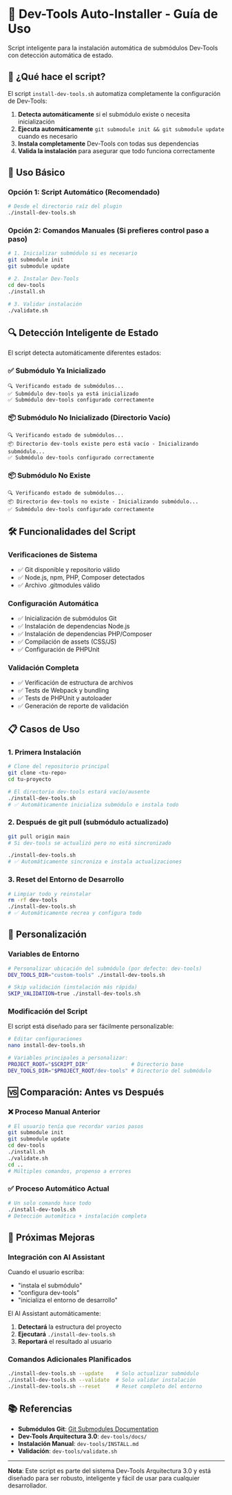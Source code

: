 # 🔧 Dev-Tools Auto-Installer - Guía de Uso

Script inteligente para la instalación automática de submódulos Dev-Tools con detección automática de estado.

## 🎯 ¿Qué hace el script?

El script `install-dev-tools.sh` automatiza completamente la configuración de Dev-Tools:

1. **Detecta automáticamente** si el submódulo existe o necesita inicialización
2. **Ejecuta automáticamente** `git submodule init && git submodule update` cuando es necesario
3. **Instala completamente** Dev-Tools con todas sus dependencias
4. **Valida la instalación** para asegurar que todo funciona correctamente

## 🚀 Uso Básico

### Opción 1: Script Automático (Recomendado)
```bash
# Desde el directorio raíz del plugin
./install-dev-tools.sh
```

### Opción 2: Comandos Manuales (Si prefieres control paso a paso)
```bash
# 1. Inicializar submódulo si es necesario
git submodule init
git submodule update

# 2. Instalar Dev-Tools
cd dev-tools
./install.sh

# 3. Validar instalación
./validate.sh
```

## 🔍 Detección Inteligente de Estado

El script detecta automáticamente diferentes estados:

### ✅ Submódulo Ya Inicializado
```
🔍 Verificando estado de submódulos...
✅ Submódulo dev-tools ya está inicializado
✅ Submódulo dev-tools configurado correctamente
```

### 📦 Submódulo No Inicializado (Directorio Vacío)
```
🔍 Verificando estado de submódulos...
📦 Directorio dev-tools existe pero está vacío - Inicializando submódulo...
✅ Submódulo dev-tools configurado correctamente
```

### 📦 Submódulo No Existe
```
🔍 Verificando estado de submódulos...
📦 Directorio dev-tools no existe - Inicializando submódulo...
✅ Submódulo dev-tools configurado correctamente
```

## 🛠️ Funcionalidades del Script

### Verificaciones de Sistema
- ✅ Git disponible y repositorio válido
- ✅ Node.js, npm, PHP, Composer detectados
- ✅ Archivo .gitmodules válido

### Configuración Automática
- ✅ Inicialización de submódulos Git
- ✅ Instalación de dependencias Node.js
- ✅ Instalación de dependencias PHP/Composer
- ✅ Compilación de assets (CSS/JS)
- ✅ Configuración de PHPUnit

### Validación Completa
- ✅ Verificación de estructura de archivos
- ✅ Tests de Webpack y bundling
- ✅ Tests de PHPUnit y autoloader
- ✅ Generación de reporte de validación

## 📋 Casos de Uso

### 1. Primera Instalación
```bash
# Clone del repositorio principal
git clone <tu-repo>
cd tu-proyecto

# El directorio dev-tools estará vacío/ausente
./install-dev-tools.sh
# ✅ Automáticamente inicializa submódulo e instala todo
```

### 2. Después de git pull (submódulo actualizado)
```bash
git pull origin main
# Si dev-tools se actualizó pero no está sincronizado

./install-dev-tools.sh
# ✅ Automáticamente sincroniza e instala actualizaciones
```

### 3. Reset del Entorno de Desarrollo
```bash
# Limpiar todo y reinstalar
rm -rf dev-tools
./install-dev-tools.sh
# ✅ Automáticamente recrea y configura todo
```

## 🔧 Personalización

### Variables de Entorno
```bash
# Personalizar ubicación del submódulo (por defecto: dev-tools)
DEV_TOOLS_DIR="custom-tools" ./install-dev-tools.sh

# Skip validación (instalación más rápida)
SKIP_VALIDATION=true ./install-dev-tools.sh
```

### Modificación del Script
El script está diseñado para ser fácilmente personalizable:

```bash
# Editar configuraciones
nano install-dev-tools.sh

# Variables principales a personalizar:
PROJECT_ROOT="$SCRIPT_DIR"              # Directorio base
DEV_TOOLS_DIR="$PROJECT_ROOT/dev-tools" # Directorio del submódulo
```

## 🆚 Comparación: Antes vs Después

### ❌ Proceso Manual Anterior
```bash
# El usuario tenía que recordar varios pasos
git submodule init
git submodule update
cd dev-tools
./install.sh
./validate.sh
cd ..
# Múltiples comandos, propenso a errores
```

### ✅ Proceso Automático Actual
```bash
# Un solo comando hace todo
./install-dev-tools.sh
# Detección automática + instalación completa
```

## 🎯 Próximas Mejoras

### Integración con AI Assistant
Cuando el usuario escriba:
- "instala el submódulo"
- "configura dev-tools"  
- "inicializa el entorno de desarrollo"

El AI Assistant automáticamente:
1. **Detectará** la estructura del proyecto
2. **Ejecutará** `./install-dev-tools.sh`
3. **Reportará** el resultado al usuario

### Comandos Adicionales Planificados
```bash
./install-dev-tools.sh --update    # Solo actualizar submódulo
./install-dev-tools.sh --validate  # Solo validar instalación
./install-dev-tools.sh --reset     # Reset completo del entorno
```

## 📚 Referencias

- **Submódulos Git**: [Git Submodules Documentation](https://git-scm.com/book/en/v2/Git-Tools-Submodules)
- **Dev-Tools Arquitectura 3.0**: `dev-tools/docs/`
- **Instalación Manual**: `dev-tools/INSTALL.md`
- **Validación**: `dev-tools/validate.sh`

---

**Nota**: Este script es parte del sistema Dev-Tools Arquitectura 3.0 y está diseñado para ser robusto, inteligente y fácil de usar para cualquier desarrollador.
